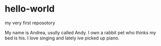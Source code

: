 # hello-world
my very first reposotory

My name is Andrea, usully called Andy. I own a rabbit pet who thinks my bed is his.
I love singing and lately ive picked up piano.
